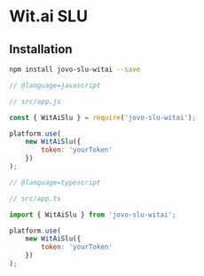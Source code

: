 # Wit.ai SLU

## Installation

```sh
npm install jovo-slu-witai --save
```

```javascript
// @language=javascript

// src/app.js

const { WitAiSlu } = require('jovo-slu-witai');

platform.use(
	new WitAiSlu({
		token: 'yourToken'
	})
);

// @language=typescript

// src/app.ts

import { WitAiSlu } from 'jovo-slu-witai';

platform.use(
	new WitAiSlu({
		token: 'yourToken'
	})
);
```

<!--[metadata]: {"description": "Voice analytics, databases, and more third-party integrations for building voice apps with Jovo",
"route": "slu/witai" }-->

